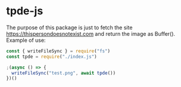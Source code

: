 # tpde-js
The purpose of this package is just to fetch the site https://thispersondoesnotexist.com and return the image as Buffer().
Example of use:

```js
const { writeFileSync } = require("fs")
const tpde = require("./index.js")

;(async () => {
  writeFileSync("test.png", await tpde())
})()
```
